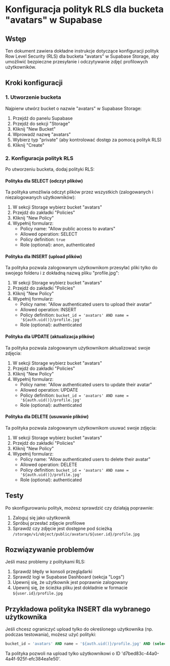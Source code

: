# Konfiguracja polityk RLS dla bucketa "avatars" w Supabase

## Wstęp

Ten dokument zawiera dokładne instrukcje dotyczące konfiguracji polityk Row Level Security (RLS) dla bucketa "avatars" w Supabase Storage, aby umożliwić bezpieczne przesyłanie i odczytywanie zdjęć profilowych użytkowników.

## Kroki konfiguracji

### 1. Utworzenie bucketa

Najpierw utwórz bucket o nazwie "avatars" w Supabase Storage:

1. Przejdź do panelu Supabase
2. Przejdź do sekcji "Storage"
3. Kliknij "New Bucket"
4. Wprowadź nazwę "avatars"
5. Wybierz typ "private" (aby kontrolować dostęp za pomocą polityk RLS)
6. Kliknij "Create"

### 2. Konfiguracja polityk RLS

Po utworzeniu bucketa, dodaj polityki RLS:

#### Polityka dla SELECT (odczyt plików)

Ta polityka umożliwia odczyt plików przez wszystkich (zalogowanych i niezalogowanych użytkowników):

1. W sekcji Storage wybierz bucket "avatars"
2. Przejdź do zakładki "Policies"
3. Kliknij "New Policy"
4. Wypełnij formularz:
   - Policy name: "Allow public access to avatars"
   - Allowed operation: SELECT
   - Policy definition: `true`
   - Role (optional): anon, authenticated

#### Polityka dla INSERT (upload plików)

Ta polityka pozwala zalogowanym użytkownikom przesyłać pliki tylko do swojego folderu i z dokładną nazwą pliku "profile.jpg":

1. W sekcji Storage wybierz bucket "avatars"
2. Przejdź do zakładki "Policies"
3. Kliknij "New Policy"
4. Wypełnij formularz:
   - Policy name: "Allow authenticated users to upload their avatar"
   - Allowed operation: INSERT
   - Policy definition: `bucket_id = 'avatars' AND name = '${auth.uid()}/profile.jpg'`
   - Role (optional): authenticated

#### Polityka dla UPDATE (aktualizacja plików)

Ta polityka pozwala zalogowanym użytkownikom aktualizować swoje zdjęcia:

1. W sekcji Storage wybierz bucket "avatars"
2. Przejdź do zakładki "Policies"
3. Kliknij "New Policy"
4. Wypełnij formularz:
   - Policy name: "Allow authenticated users to update their avatar"
   - Allowed operation: UPDATE
   - Policy definition: `bucket_id = 'avatars' AND name = '${auth.uid()}/profile.jpg'`
   - Role (optional): authenticated

#### Polityka dla DELETE (usuwanie plików)

Ta polityka pozwala zalogowanym użytkownikom usuwać swoje zdjęcia:

1. W sekcji Storage wybierz bucket "avatars"
2. Przejdź do zakładki "Policies"
3. Kliknij "New Policy"
4. Wypełnij formularz:
   - Policy name: "Allow authenticated users to delete their avatar"
   - Allowed operation: DELETE
   - Policy definition: `bucket_id = 'avatars' AND name = '${auth.uid()}/profile.jpg'`
   - Role (optional): authenticated

## Testy

Po skonfigurowaniu polityk, możesz sprawdzić czy działają poprawnie:

1. Zaloguj się jako użytkownik
2. Spróbuj przesłać zdjęcie profilowe
3. Sprawdź czy zdjęcie jest dostępne pod ścieżką `/storage/v1/object/public/avatars/${user.id}/profile.jpg`

## Rozwiązywanie problemów

Jeśli masz problemy z politykami RLS:

1. Sprawdź błędy w konsoli przeglądarki
2. Sprawdź logi w Supabase Dashboard (sekcja "Logs")
3. Upewnij się, że użytkownik jest poprawnie zalogowany
4. Upewnij się, że ścieżka pliku jest dokładnie w formacie `${user.id}/profile.jpg`

## Przykładowa polityka INSERT dla wybranego użytkownika

Jeśli chcesz ograniczyć upload tylko do określonego użytkownika (np. podczas testowania), możesz użyć polityki:

```sql
bucket_id = 'avatars' AND name = '${auth.uid()}/profile.jpg' AND (select auth.uid()::text) = 'd7bed83c-44a0-4a4f-925f-efc384ea1e50'
```

Ta polityka pozwoli na upload tylko użytkownikowi o ID 'd7bed83c-44a0-4a4f-925f-efc384ea1e50'. 